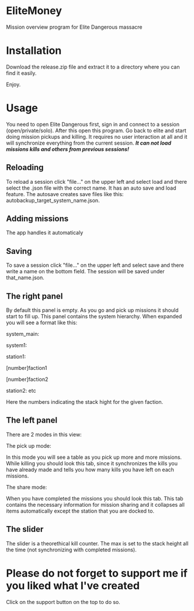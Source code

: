 # EliteMoney
Mission overview program for Elite Dangerous massacre
# Installation
Download the release.zip file and extract it to a directory where you can find it easily.

Enjoy.
# Usage
You need to open Elite Dangerous first, sign in and connect to a session (open/private/solo). After this open this program. Go back to elite and start doing mission pickups and killing. It requires no user interaction at all and it will synchronize everything from the current session. ***It can not load missions kills and others from previous sessions!***
## Reloading 
To reload a session click "file..." on the upper left and select load and there select the .json file with the correct name. 
It has an auto save and load feature. The autosave creates save files like this: autobackup_target_system_name.json.
## Adding missions
The app handles it automaticaly
## Saving
To save a session click "file..." on the upper left and select save and there write a name on the bottom field. The session will be saved under that_name.json.
## The right panel
By default this panel is empty. As you go and pick up missions it should start to fill up.
This panel contains the system hierarchy. When expanded you will see a format like this:

system_main:

system1:

station1:

\[number\]faction1

\[number\]faction2

station2:
etc

Here the numbers indicating the stack hight for the given faction.
## The left panel
There are 2 modes in this view:

The pick up mode:

In this mode you will see a table as you pick up more and more missions. While killing you should look this tab, since it synchronizes the kills you have already made and tells you how many kills you have left on each missions.

The share mode:

When you have completed the missions you should look this tab. This tab contains the necessary information for mission sharing and it collapses all items automatically except the station that you are docked to.
## The slider
The slider is a theorethical kill counter. The max is set to the stack height all the time (not synchronizing with completed missions).
# Please do not forget to support me if you liked what I've created
Click on the support button on the top to do so.
